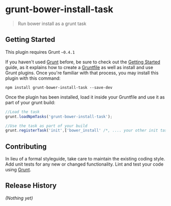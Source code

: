 # grunt-bower-install-task

> Run bower install as a grunt task

## Getting Started
This plugin requires Grunt `~0.4.1`

If you haven't used [Grunt](http://gruntjs.com/) before, be sure to check out the [Getting Started](http://gruntjs.com/getting-started) guide, as it explains how to create a [Gruntfile](http://gruntjs.com/sample-gruntfile) as well as install and use Grunt plugins. Once you're familiar with that process, you may install this plugin with this command:

```shell
npm install grunt-bower-install-task --save-dev
```

Once the plugin has been installed, load it inside your Gruntfile and use it as part of your grunt build:

```js
//Load the task
grunt.loadNpmTasks('grunt-bower-install-task');

//Use the task as part of your build
grunt.registerTask('init',['bower_install' /*, .... your other init tasks */])
```


## Contributing
In lieu of a formal styleguide, take care to maintain the existing coding style. Add unit tests for any new or changed functionality. Lint and test your code using [Grunt](http://gruntjs.com/).

## Release History
_(Nothing yet)_
